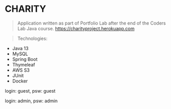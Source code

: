 # CHARITY 

> Application written as part of Portfolio Lab after the end of the Coders Lab Java course.
> https://charityproject.herokuapp.com

> Technologies:
- Java 13
- MySQL
- Spring Boot
- Thymeleaf
- AWS S3
- JUnit
- Docker

login: guest,
psw: guest

login: admin,
psw: admin



 


